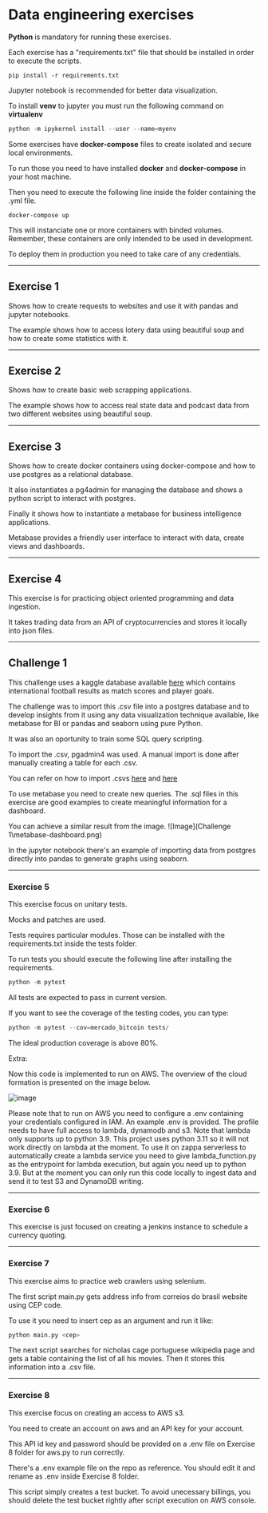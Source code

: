 # Data engineering exercises

**Python** is mandatory for running these exercises.

Each exercise has a "requirements.txt" file that should be installed in order to execute the scripts.

```pip
pip install -r requirements.txt
```

Jupyter notebook is recommended for better data visualization.

To install **venv** to jupyter you must run the following command on **virtualenv**

```python
python -m ipykernel install --user --name=myenv
```

Some exercises have **docker-compose** files to create isolated and secure local environments.

To run those you need to have installed **docker** and **docker-compose** in your host machine.

Then you need to execute the following line inside the folder containing the .yml file.

```docker-compose
docker-compose up
```

This will instanciate one or more containers with binded volumes. Remember, these containers are only intended to be used in development.

To deploy them in production you need to take care of any credentials.

---

## Exercise 1

Shows how to create requests to websites and use it with pandas and jupyter notebooks.

The example shows how to access lotery data using beautiful soup and how to create some statistics with it.

---

## Exercise 2

Shows how to create basic web scrapping applications.

The example shows how to access real state data and podcast data from two different websites using beautiful soup.

---

## Exercise 3

Shows how to create docker containers using docker-compose and how to use postgres as a relational database.

It also instantiates a pg4admin for managing the database and shows a python script to interact with postgres.

Finally it shows how to instantiate a metabase for business intelligence applications.

Metabase provides a friendly user interface to interact with data, create views and dashboards.

---

## Exercise 4

This exercise is for practicing object oriented programming and data ingestion.

It takes trading data from an API of cryptocurrencies and stores it locally into json files.

---

## Challenge 1

This challenge uses a kaggle database available [here](https://www.kaggle.com/datasets/martj42/international-football-results-from-1872-to-2017?select=shootouts.csv) which contains international football results as match scores and player goals.

The challenge was to import this .csv file into a postgres database and to develop insights from it using any data visualization technique available, like metabase for BI or pandas and seaborn using pure Python.

It was also an oportunity to train some SQL query scripting.

To import the .csv, pgadmin4 was used. A manual import is done after manually creating a table for each .csv.

You can refer on how to import .csvs [here](https://hevodata.com/learn/pgadmin-import-csv/) and [here](https://learnsql.com/blog/how-to-import-csv-to-postgresql/)

To use metabase you need to create new queries. The .sql files in this exercise are good examples to create meaningful information for a dashboard.

You can achieve a similar result from the image.
![Image](Challenge 1\metabase-dashboard.png)

In the jupyter notebook there's an example of importing data from postgres directly into pandas to generate graphs using seaborn.

---

### Exercise 5

This exercise focus on unitary tests.

Mocks and patches are used.

Tests requires particular modules. Those can be installed with the requirements.txt inside the tests folder.

To run tests you should execute the following line after installing the requirements.

```python
python -m pytest
```

All tests are expected to pass in current version.

If you want to see the coverage of the testing codes, you can type:

```python
python -m pytest --cov=mercado_bitcoin tests/
```

The ideal production coverage is above 80%.

Extra:

Now this code is implemented to run on AWS. The overview of the cloud formation is presented on the image below.

![image](https://user-images.githubusercontent.com/14501830/226216295-6e6be35d-b873-4e48-9438-a0af99709287.png)

Please note that to run on AWS you need to configure a .env containing your credentials configured in IAM. An example .env is provided.
The profile needs to have full access to lambda, dynamodb and s3.
Note that lambda only supports up to python 3.9. This project uses python 3.11 so it will not work directly on lambda at the moment.
To use it on zappa serverless to automatically create a lambda service you need to give lambda_function.py as the entrypoint for lambda execution, but again you need up to python 3.9.
But at the moment you can only run this code locally to ingest data and send it to test S3 and DynamoDB writing.

---

### Exercise 6

This exercise is just focused on creating a jenkins instance to schedule a currency quoting.

---

### Exercise 7

This exercise aims to practice web crawlers using selenium.

The first script main.py gets address info from correios do brasil website using CEP code.

To use it you need to insert cep as an argument and run it like:

```python
python main.py <cep>
```

The next script searches for nicholas cage portuguese wikipedia page and gets a table containing the list of all his movies. Then it stores this information into a .csv file.

---

### Exercise 8

This exercise focus on creating an access to AWS s3.

You need to create an account on aws and an API key for your account.

This API id key and password should be provided on a .env file on Exercise 8 folder for aws.py to run correctly.

There's a .env example file on the repo as reference. You should edit it and rename as .env inside Exercise 8 folder.

This script simply creates a test bucket. To avoid unecessary billings, you should delete the test bucket rightly after script execution on AWS console.
